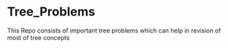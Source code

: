 # Tree_Problems
This Repo consists of important tree problems which can help in revision of most of tree concepts
